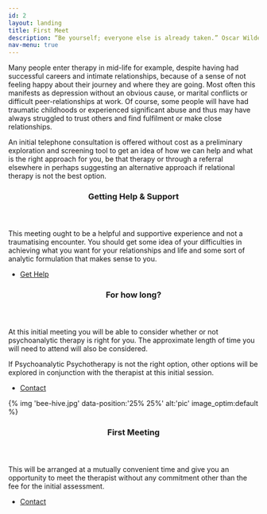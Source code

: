 ```yaml
---
id: 2
layout: landing
title: First Meet
description: “Be yourself; everyone else is already taken.” Oscar Wilde <br> Unfortunately, this is not always straightforward. being “oneself “is often a difficult journey, as from an early age we pick up expectations from many significant others and influential people in our lives.<br>
nav-menu: true
---
```


<!-- Main -->

<div id="main">

<!-- One -->

<section id="one">
	<div class="inner">
		<p>Many people enter therapy in mid-life for example, despite having had successful careers and intimate relationships, because of a sense of not feeling happy about their journey and where they are going. Most often this manifests as depression without an obvious cause, or marital conflicts or difficult peer-relationships at work. Of course, some people will have had traumatic childhoods or experienced significant abuse and thus may have always struggled to trust others and find fulfilment or make close relationships.</p>
		<p>An initial telephone consultation is offered without cost as a preliminary exploration and screening tool to get an idea of how we can help and what is the right approach for you, be that therapy or through a referral elsewhere in perhaps suggesting an alternative approach if relational therapy is not the best option.</p>
	</div>
</section>

<!-- two -->

<section id="two">
		<div class="row inner">
			<div class="6u 12u$(small)">
				<div class="inner">
					<header class="major">
						<h3>Getting Help & Support</h3>
					</header>
					<p>This meeting ought to be a helpful and supportive experience and not a traumatising encounter.
						You should get some idea of your difficulties in achieving what you want for your relationships and life and some sort of analytic formulation that makes sense to you.</p>
					<ul class="actions">
						<li><a href="{{ 'contact.html' | relative_url  }}" class="button">Get Help</a></li>
					</ul>
				</div>
			</div>
			<div class="6u 12u$(small)">
				<div class="inner">
					<header class="major">
						<h3>For how long?</h3>
					</header>
					<p>At this initial meeting you will be able to consider whether or not psychoanalytic therapy is right
					for you. The approximate length of time you will need to attend will also be considered.</p>
					<p>If Psychoanalytic Psychotherapy is not the right option, other options will be explored in
					conjunction with the therapist at this initial session.</p>
					<ul class="actions">
						<li><a href="{{ 'contact.html' | relative_url  }}" class="button">Contact</a></li>
					</ul>
				</div>
			</div>
		</div>
	</section>

<section id="three" class="spotlights">
	<section>
		<div class="image">
			{% img 'bee-hive.jpg' data-position:'25% 25%' alt:'pic' image_optim:default %}
		</div>
		<div class="content">
			<div class="inner">
				<header class="major">
					<h3>First Meeting</h3>
				</header>
				<p>This will be arranged at a mutually convenient time and give you an opportunity to meet the therapist without any commitment other than the fee for the initial assessment.</p>
				<ul class="actions">
					<li><a href="{{ 'contact.html' | relative_url  }}" class="button">Contact</a></li>
				</ul>
			</div>
		</div>
	</section>
</section>

</div>
